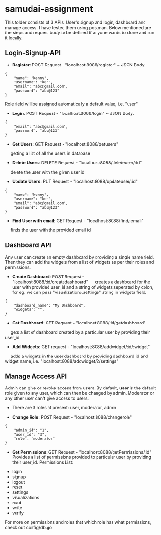 # samudai-assignment

This folder consists of 3 APIs: User's signup and login, dashboard and manage access. I have tested them using postman. Below mentioned are the steps and request body to be defined if anyone wants to clone and run it locally.

## Login-Signup-API

* **Register**: POST Request - "localhost:8088/register" 
~ JSON Body: 
```
{
    "name": "kenny",
    "username": "ken",
    "email": "abc@gmail.com",
    "password": "abc@123"
}
```
Role field will be assigned automatically a default value, i.e. "user"

* **Login**: POST Request - "localhost:8088/login"
~ JSON Body: 
```
{
    "email": "abc@gmail.com",
    "password": "abc@123"
}
```

* **Get Users**: GET Request - "localhost:8088/getusers"

&emsp; getting a list of all the users in database

* **Delete Users**: DELETE Request - "localhost:8088/deleteuser/:id"

&emsp; delete the user with the given user id

* **Update Users**: PUT Request - "localhost:8088/updateuser/:id"
```
{
    "name": "kenny",
    "username": "ken",
    "email": "abc@gmail.com",
    "password": "abc@123"
}
```
* **Find User with email**: GET Request - "localhost:8088/find/:email"

&emsp; finds the user with the provided email id


## Dashboard API

Any user can create an empty dashboard by providing a single name field. Then they can add the widgets from a list of widgets as per their roles and permissions.

* **Create Dashboard**: POST Request - "localhost:8088/:id/createdashboard"
&emsp; creates a dashboard for the user with provided user_id and a string of widgets seperated by colon, 
for eg. we can pass "visualizations:settings" string in widgets field.
```
{
    "dashboard_name": "My Dashboard",
    "widgets": "",
}
```

* **Get Dashboard**: GET Request - "localhost:8088/:id/getdashboard"

&emsp; gets a list of dashboard created by a particular user by providing their user_id

* **Add Widgets**: GET request - "localhost:8088/addwidget/:id/:widget"

&emsp; adds a widgets in the user dashboard by providing dashboard id and widget name, i.e. "localhost:8088/addwidget/2/settings"


## Manage Access API

Admin can give or revoke access from users. By default, **user** is the default role given to any user, which can then be changed by admin. Moderator or any other user can't give access to users.

- There are 3 roles at present: user, moderator, admin

* **Change Role**: POST Request - "localhost:8088/changerole"
```
{
    "admin_id": "1",
    "user_id": "3",
    "role": "moderator"
}
```

* **Get Permissions**: GET Request - "localhost:8088/getPermissions/:id"
Provides a list of permissions provided to particular user by providing their user_id.
Permissions List:
- login
- signup
- logout
- reset
- settings
- visualizations
- read
- write
- verify

For more on permissions and roles that which role has what permissions, check out config/db.go 


